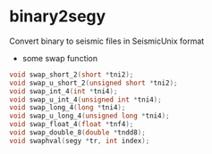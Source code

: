 # binary2segy
Convert binary to seismic files in SeismicUnix format
* some swap function
```c
void swap_short_2(short *tni2);
void swap_u_short_2(unsigned short *tni2);
void swap_int_4(int *tni4);
void swap_u_int_4(unsigned int *tni4);
void swap_long_4(long *tni4);
void swap_u_long_4(unsigned long *tni4);
void swap_float_4(float *tnf4);
void swap_double_8(double *tndd8);
void swaphval(segy *tr, int index);
```
